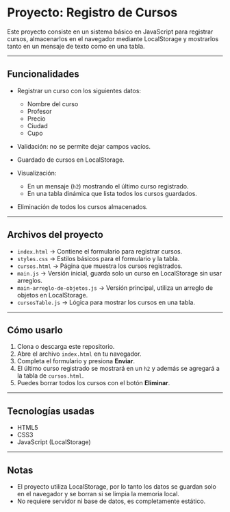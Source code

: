 # Proyecto: Registro de Cursos

Este proyecto consiste en un sistema básico en JavaScript para registrar cursos, almacenarlos en el navegador mediante LocalStorage y mostrarlos tanto en un mensaje de texto como en una tabla.

---

## Funcionalidades

* Registrar un curso con los siguientes datos:

  * Nombre del curso
  * Profesor
  * Precio
  * Ciudad
  * Cupo
* Validación: no se permite dejar campos vacíos.
* Guardado de cursos en LocalStorage.
* Visualización:

  * En un mensaje (`h2`) mostrando el último curso registrado.
  * En una tabla dinámica que lista todos los cursos guardados.
* Eliminación de todos los cursos almacenados.

---

## Archivos del proyecto

* `index.html` → Contiene el formulario para registrar cursos.
* `styles.css` → Estilos básicos para el formulario y la tabla.
* `cursos.html` → Página que muestra los cursos registrados.
* `main.js` → Versión inicial, guarda solo un curso en LocalStorage sin usar arreglos.
* `main-arreglo-de-objetos.js` → Versión principal, utiliza un arreglo de objetos en LocalStorage.
* `cursosTable.js` → Lógica para mostrar los cursos en una tabla.

---

## Cómo usarlo

1. Clona o descarga este repositorio.
2. Abre el archivo `index.html` en tu navegador.
3. Completa el formulario y presiona **Enviar**.
4. El último curso registrado se mostrará en un `h2` y además se agregará a la tabla de `cursos.html`.
5. Puedes borrar todos los cursos con el botón **Eliminar**.

---

## Tecnologías usadas

* HTML5
* CSS3
* JavaScript (LocalStorage)

---

## Notas

* El proyecto utiliza LocalStorage, por lo tanto los datos se guardan solo en el navegador y se borran si se limpia la memoria local.
* No requiere servidor ni base de datos, es completamente estático.
